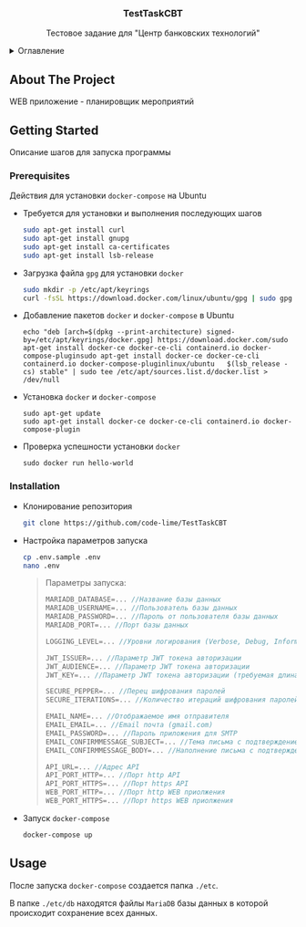 <br />
<div align="center">
  <h3 align="center">TestTaskCBT</h3>

  <p align="center">
    Тестовое задание для "Центр банковских технологий"
    <br />
  </p>
</div>



<details>
  <summary>Оглавление</summary>
  <ol>
    <li>
      <a href="#about-the-project">About The Project</a>
    </li>
    <li>
      <a href="#getting-started">Getting Started</a>
      <ul>
        <li><a href="#prerequisites">Prerequisites</a></li>
        <li><a href="#installation">Installation</a></li>
      </ul>
    </li>
    <li><a href="#usage">Usage</a></li>
  </ol>
</details>



## About The Project

WEB приложение - планировщик мероприятий

## Getting Started

Описание шагов для запуска программы 

### Prerequisites

Действия для установки `docker-compose` на Ubuntu
* Требуется для установки и выполнения последующих шагов
  ```sh
  sudo apt-get install curl
  sudo apt-get install gnupg
  sudo apt-get install ca-certificates
  sudo apt-get install lsb-release
  ```
* Загрузка файла `gpg` для установки `docker`
  ```sh
  sudo mkdir -p /etc/apt/keyrings
  curl -fsSL https://download.docker.com/linux/ubuntu/gpg | sudo gpg --dearmor -o /etc/apt/keyrings/docker.gpg
  ```
* Добавление пакетов `docker` и `docker-compose` в Ubuntu
  ```
  echo "deb [arch=$(dpkg --print-architecture) signed-by=/etc/apt/keyrings/docker.gpg] https://download.docker.com/sudo apt-get install docker-ce docker-ce-cli containerd.io docker-compose-pluginsudo apt-get install docker-ce docker-ce-cli containerd.io docker-compose-pluginlinux/ubuntu   $(lsb_release -cs) stable" | sudo tee /etc/apt/sources.list.d/docker.list > /dev/null
  ```
* Установка `docker` и `docker-compose`
  ```
  sudo apt-get update
  sudo apt-get install docker-ce docker-ce-cli containerd.io docker-compose-plugin
  ```
* Проверка успешности установки `docker`
  ```
  sudo docker run hello-world
  ```

### Installation

* Клонирование репозитория
   ```sh
   git clone https://github.com/code-lime/TestTaskCBT
   ```
* Настройка параметров запуска
   ```sh
   cp .env.sample .env
   nano .env
   ```
   > Параметры запуска:
   > ```cs
   > MARIADB_DATABASE=... //Название базы данных
   > MARIADB_USERNAME=... //Пользователь базы данных
   > MARIADB_PASSWORD=... //Пароль от пользователя базы данных
   > MARIADB_PORT=... //Порт базы данных
   >
   > LOGGING_LEVEL=... //Уровни логирования (Verbose, Debug, Information, Warning, Error, Fatal) 
   >
   > JWT_ISSUER=... //Параметр JWT токена авторизации
   > JWT_AUDIENCE=... //Параметр JWT токена авторизации
   > JWT_KEY=... //Параметр JWT токена авторизации (требуемая длина = 128)
   >
   > SECURE_PEPPER=... //Перец шифрования паролей
   > SECURE_ITERATIONS=... //Количество итераций шифрования паролей
   >
   > EMAIL_NAME=... //Отображаемое имя отправителя
   > EMAIL_EMAIL=... //Email почта (gmail.com)
   > EMAIL_PASSWORD=... //Пароль приложения для SMTP
   > EMAIL_CONFIRMMESSAGE_SUBJECT=... //Тема письма с подтверждением
   > EMAIL_CONFIRMMESSAGE_BODY=... //Наполнение письма с подтверждением (форматирует {token} в токен подтверждения)
   >
   > API_URL=... //Адрес API
   > API_PORT_HTTP=... //Порт http API
   > API_PORT_HTTPS=... //Порт https API
   > WEB_PORT_HTTP=... //Порт http WEB приолжения
   > WEB_PORT_HTTPS=... //Порт https WEB приолжения
   > ```
* Запуск `docker-compose`
   ```sh
   docker-compose up
   ```

## Usage

После запуска `docker-compose` создается папка `./etc`.

В папке `./etc/db` находятся файлы `MariaDB` базы данных в которой происходит сохранение всех данных.
